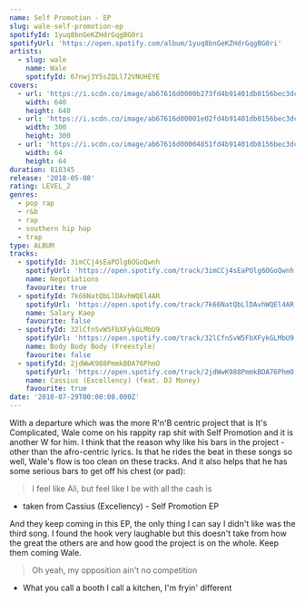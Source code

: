 ```yaml
---
name: Self Promotion - EP
slug: wale-self-promotion-ep
spotifyId: 1yuq8bnGeKZHdrGqgBG0ri
spotifyUrl: 'https://open.spotify.com/album/1yuq8bnGeKZHdrGqgBG0ri'
artists:
  - slug: wale
    name: Wale
    spotifyId: 67nwj3Y5sZQLl72VNUHEYE
covers:
  - url: 'https://i.scdn.co/image/ab67616d0000b273fd4b91401db0156bec3dc7ef'
    width: 640
    height: 640
  - url: 'https://i.scdn.co/image/ab67616d00001e02fd4b91401db0156bec3dc7ef'
    width: 300
    height: 300
  - url: 'https://i.scdn.co/image/ab67616d00004851fd4b91401db0156bec3dc7ef'
    width: 64
    height: 64
duration: 818345
release: '2018-05-08'
rating: LEVEL_2
genres:
  - pop rap
  - r&b
  - rap
  - southern hip hop
  - trap
type: ALBUM
tracks:
  - spotifyId: 3imCCj4sEaPOlg6OGoQwnh
    spotifyUrl: 'https://open.spotify.com/track/3imCCj4sEaPOlg6OGoQwnh'
    name: Negotiations
    favourite: true
  - spotifyId: 7k66NatQbLlDAvhWQEl4AR
    spotifyUrl: 'https://open.spotify.com/track/7k66NatQbLlDAvhWQEl4AR'
    name: Salary Kaep
    favourite: false
  - spotifyId: 32lCfnSvW5FbXFykGLMbU9
    spotifyUrl: 'https://open.spotify.com/track/32lCfnSvW5FbXFykGLMbU9'
    name: Body Body Body (Freestyle)
    favourite: false
  - spotifyId: 2jdWwK988PmmkBDA76PhmO
    spotifyUrl: 'https://open.spotify.com/track/2jdWwK988PmmkBDA76PhmO'
    name: Cassius (Excellency) (feat. DJ Money)
    favourite: true
date: '2018-07-29T00:00:00.000Z'
---
```

With a departure which was the more R'n'B centric project that is It's Complicated,
Wale come on his rappity rap shit with Self Promotion and it is another W for him. I think
that the reason why like his bars in the project - other than the afro-centric lyrics.
Is that he rides the beat in these songs so well, Wale's flow is too clean on these tracks.
And it also helps that he has some serious bars to get off his chest (or pad):

> I feel like Ali, but feel like I be with all the cash is
- taken from Cassius (Excellency) - Self Promotion EP

And they keep coming in this EP, the only thing I can say I didn't like was the third song.
I found the hook very laughable but this doesn't take from how the great the others are and
how good the project is on the whole. Keep them coming Wale.

> Oh yeah, my opposition ain't no competition
- What you call a booth I call a kitchen, I'm fryin' different


